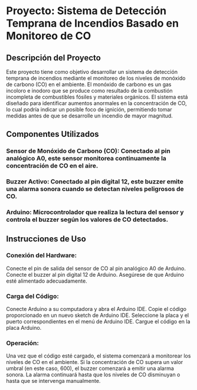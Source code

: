 # Proyecto: Sistema de Detección Temprana de Incendios Basado en Monitoreo de CO
## Descripción del Proyecto
Este proyecto tiene como objetivo desarrollar un sistema de detección temprana de incendios mediante el monitoreo de los niveles de monóxido de carbono (CO) en el ambiente. El monóxido de carbono es un gas incoloro e inodoro que se produce como resultado de la combustión incompleta de combustibles fósiles y materiales orgánicos. El sistema está diseñado para identificar aumentos anormales en la concentración de CO, lo cual podría indicar un posible foco de ignición, permitiendo tomar medidas antes de que se desarrolle un incendio de mayor magnitud.

## Componentes Utilizados
### Sensor de Monóxido de Carbono (CO): Conectado al pin analógico A0, este sensor monitorea continuamente la concentración de CO en el aire.
### Buzzer Activo: Conectado al pin digital 12, este buzzer emite una alarma sonora cuando se detectan niveles peligrosos de CO.
### Arduino: Microcontrolador que realiza la lectura del sensor y controla el buzzer según los valores de CO detectados.

## Instrucciones de Uso
### Conexión del Hardware:

Conecte el pin de salida del sensor de CO al pin analógico A0 de Arduino.
Conecte el buzzer al pin digital 12 de Arduino.
Asegúrese de que Arduino esté alimentado adecuadamente.

### Carga del Código:

Conecte Arduino a su computadora y abra el Arduino IDE.
Copie el código proporcionado en un nuevo sketch de Arduino IDE.
Seleccione la placa y el puerto correspondientes en el menú de Arduino IDE.
Cargue el código en la placa Arduino.

### Operación:

Una vez que el código esté cargado, el sistema comenzará a monitorear los niveles de CO en el ambiente.
Si la concentración de CO supera un valor umbral (en este caso, 600), el buzzer comenzará a emitir una alarma sonora.
La alarma continuará hasta que los niveles de CO disminuyan o hasta que se intervenga manualmente.
